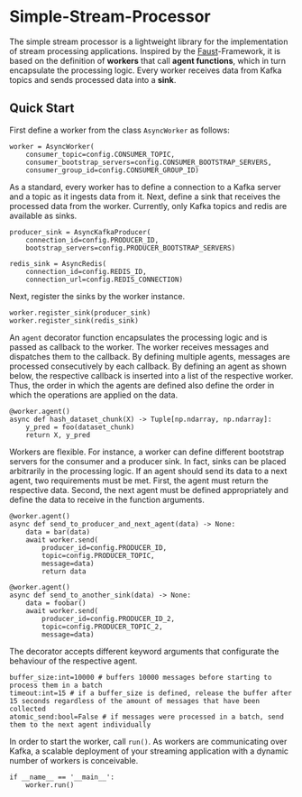 # Simple-Stream-Processor

The simple stream processor is a lightweight library for the implementation of stream processing applications. Inspired by the [Faust](https://github.com/robinhood/faust)-Framework, it is based on the definition of **workers** that call **agent functions**, which in turn encapsulate the processing logic. Every worker receives data from Kafka topics and sends processed data into a **sink**.

## Quick Start

First define a worker from the class `AsyncWorker` as follows:

```
worker = AsyncWorker(
    consumer_topic=config.CONSUMER_TOPIC,
    consumer_bootstrap_servers=config.CONSUMER_BOOTSTRAP_SERVERS,
    consumer_group_id=config.CONSUMER_GROUP_ID)
```

As a standard, every worker has to define a connection to a Kafka server and a topic as it ingests data from it. Next, define a sink that receives the processed data from the worker. Currently, only Kafka topics and redis are available as sinks.

```
producer_sink = AsyncKafkaProducer(
    connection_id=config.PRODUCER_ID,
    bootstrap_servers=config.PRODUCER_BOOTSTRAP_SERVERS)
```

```
redis_sink = AsyncRedis(
    connection_id=config.REDIS_ID,
    connection_url=config.REDIS_CONNECTION)
```

Next, register the sinks by the worker instance.

```
worker.register_sink(producer_sink)
worker.register_sink(redis_sink)
```

An `agent` decorator function encapsulates the processing logic and is passed as callback to the worker. The worker receives messages and dispatches them to the callback. By defining multiple agents, messages are processed consecutively by each callback. By defining an agent as shown below, the respective callback is inserted into a list of the respective worker. Thus, the order in which the agents are defined also define the order in which the operations are applied on the data.

```
@worker.agent()
async def hash_dataset_chunk(X) -> Tuple[np.ndarray, np.ndarray]:
    y_pred = foo(dataset_chunk)
    return X, y_pred
```

Workers are flexible. For instance, a worker can define different bootstrap servers for the consumer and a producer sink. In fact, sinks can be placed arbitrarily in the processing logic. If an agent should send its data to a next agent, two requirements must be met. First, the agent must return the respective data. Second, the next agent must be defined appropriately and define the data to receive in the function arguments.

```
@worker.agent()
async def send_to_producer_and_next_agent(data) -> None:
    data = bar(data)
    await worker.send(
        producer_id=config.PRODUCER_ID,
        topic=config.PRODUCER_TOPIC,
        message=data)
        return data

@worker.agent()
async def send_to_another_sink(data) -> None:
    data = foobar()
    await worker.send(
        producer_id=config.PRODUCER_ID_2,
        topic=config.PRODUCER_TOPIC_2,
        message=data)
```

The decorator accepts different keyword arguments that configurate the behaviour of the respective agent.

```
buffer_size:int=10000 # buffers 10000 messages before starting to process them in a batch
timeout:int=15 # if a buffer_size is defined, release the buffer after 15 seconds regardless of the amount of messages that have been collected
atomic_send:bool=False # if messages were processed in a batch, send them to the next agent individually
```

In order to start the worker, call `run()`. As workers are communicating over Kafka, a scalable deployment of your streaming application with a dynamic number of workers is conceivable.

```
if __name__ == '__main__':
    worker.run()
```

